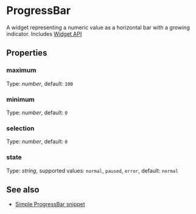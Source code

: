 ---
---
# ProgressBar

A widget representing a numeric value as a horizontal bar with a growing indicator.
Includes [Widget API](Widget.md)

## Properties

### maximum
Type: *number*, default: `100`

### minimum

Type: *number*, default: `0`

### selection

Type: *number*, default: `0`

### state

Type: *string*, supported values: `normal`, `paused`, `error`, default: `normal`


## See also

- [Simple ProgressBar snippet](https://github.com/eclipsesource/tabris-js/blob/v1.3.0/snippets/progressbar/progressbar.js)
